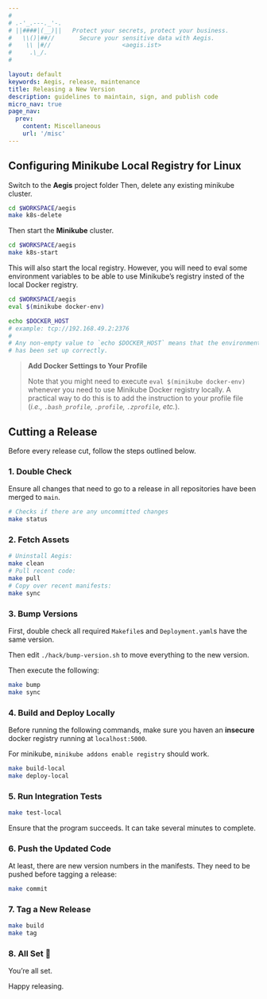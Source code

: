 ```yaml
---
#
# .-'_.---._'-.
# ||####|(__)||   Protect your secrets, protect your business.
#   \\()|##//       Secure your sensitive data with Aegis.
#    \\ |#//                    <aegis.ist>
#     .\_/.
#

layout: default
keywords: Aegis, release, maintenance
title: Releasing a New Version
description: guidelines to maintain, sign, and publish code
micro_nav: true
page_nav:
  prev:
    content: Miscellaneous
    url: '/misc'
---
```


## Configuring Minikube Local Registry for Linux

Switch to the **Aegis** project folder
Then, delete any existing minikube cluster.

```bash
cd $WORKSPACE/aegis
make k8s-delete
```

Then start the **Minikube** cluster.

```bash 
cd $WORKSPACE/aegis
make k8s-start
```

This will also start the local registry. However, you will need to 
eval some environment variables to be able to use Minikube’s registry insted
of the local Docker registry.

```bash 
cd $WORKSPACE/aegis
eval $(minikube docker-env)

echo $DOCKER_HOST
# example: tcp://192.168.49.2:2376
#
# Any non-empty value to `echo $DOCKER_HOST` means that the environment
# has been set up correctly.
```

> **Add Docker Settings to Your Profile**
> 
> Note that you might need to execute `eval $(minikube docker-env)` whenever 
> you need to use Minikube Docker registry locally. A practical way to do this
> is to add the instruction to your profile file (*i.e., `.bash_profile`, 
> `.profile`, `.zprofile`, etc.*).

## Cutting a Release

Before every release cut, follow the steps outlined below.

### 1. Double Check

Ensure all changes that need to go to a release in all
repositories have been merged to `main`.

```bash
# Checks if there are any uncommitted changes
make status
```

### 2. Fetch Assets

```bash
# Uninstall Aegis:
make clean
# Pull recent code:
make pull
# Copy over recent manifests:
make sync
```

### 3. Bump Versions

First, double check all required `Makefile`s and `Deployment.yaml`s have
the same version.

Then edit `./hack/bump-version.sh` to move everything to the new version.

Then execute the following:

```bash
make bump
make sync
```

### 4. Build and Deploy Locally

Before running the following commands, make sure you haven an **insecure**
docker registry running at `localhost:5000`.

For minikube, `minikube addons enable registry` should work.

```bash
make build-local
make deploy-local
```

### 5. Run Integration Tests

```bash
make test-local
```

Ensure that the program succeeds.
It can take several minutes to complete.

### 6. Push the Updated Code

At least, there are new version numbers in the manifests.
They need to be pushed before tagging a release:

```bash
make commit
```

### 7. Tag a New Release

```bash
make build
make tag
```

### 8. All Set 🎉

You’re all set.

Happy releasing.